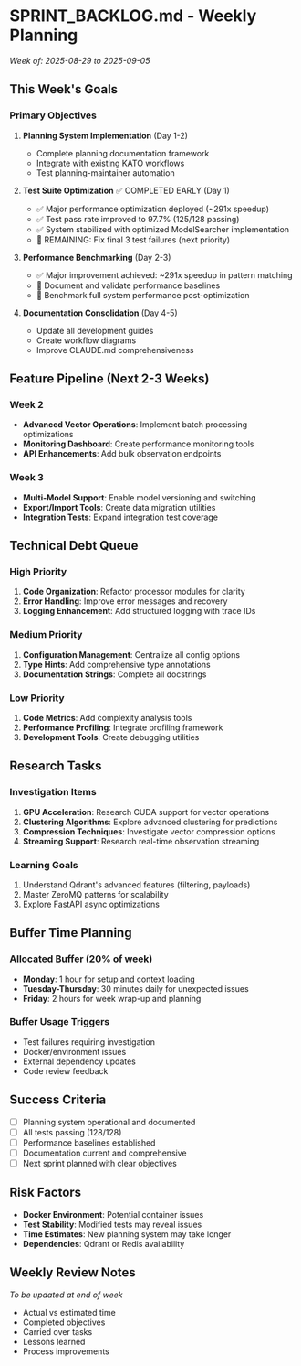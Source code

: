 # SPRINT_BACKLOG.md - Weekly Planning
*Week of: 2025-08-29 to 2025-09-05*

## This Week's Goals
### Primary Objectives
1. **Planning System Implementation** (Day 1-2)
   - Complete planning documentation framework
   - Integrate with existing KATO workflows
   - Test planning-maintainer automation

2. **Test Suite Optimization** ✅ COMPLETED EARLY (Day 1)
   - ✅ Major performance optimization deployed (~291x speedup)
   - ✅ Test pass rate improved to 97.7% (125/128 passing)
   - ✅ System stabilized with optimized ModelSearcher implementation
   - 🔄 REMAINING: Fix final 3 test failures (next priority)

3. **Performance Benchmarking** (Day 2-3)
   - ✅ Major improvement achieved: ~291x speedup in pattern matching
   - 🔄 Document and validate performance baselines
   - 🔄 Benchmark full system performance post-optimization

4. **Documentation Consolidation** (Day 4-5)
   - Update all development guides
   - Create workflow diagrams
   - Improve CLAUDE.md comprehensiveness

## Feature Pipeline (Next 2-3 Weeks)
### Week 2
- **Advanced Vector Operations**: Implement batch processing optimizations
- **Monitoring Dashboard**: Create performance monitoring tools
- **API Enhancements**: Add bulk observation endpoints

### Week 3
- **Multi-Model Support**: Enable model versioning and switching
- **Export/Import Tools**: Create data migration utilities
- **Integration Tests**: Expand integration test coverage

## Technical Debt Queue
### High Priority
1. **Code Organization**: Refactor processor modules for clarity
2. **Error Handling**: Improve error messages and recovery
3. **Logging Enhancement**: Add structured logging with trace IDs

### Medium Priority
1. **Configuration Management**: Centralize all config options
2. **Type Hints**: Add comprehensive type annotations
3. **Documentation Strings**: Complete all docstrings

### Low Priority
1. **Code Metrics**: Add complexity analysis tools
2. **Performance Profiling**: Integrate profiling framework
3. **Development Tools**: Create debugging utilities

## Research Tasks
### Investigation Items
1. **GPU Acceleration**: Research CUDA support for vector operations
2. **Clustering Algorithms**: Explore advanced clustering for predictions
3. **Compression Techniques**: Investigate vector compression options
4. **Streaming Support**: Research real-time observation streaming

### Learning Goals
1. Understand Qdrant's advanced features (filtering, payloads)
2. Master ZeroMQ patterns for scalability
3. Explore FastAPI async optimizations

## Buffer Time Planning
### Allocated Buffer (20% of week)
- **Monday**: 1 hour for setup and context loading
- **Tuesday-Thursday**: 30 minutes daily for unexpected issues
- **Friday**: 2 hours for week wrap-up and planning

### Buffer Usage Triggers
- Test failures requiring investigation
- Docker/environment issues
- External dependency updates
- Code review feedback

## Success Criteria
- [ ] Planning system operational and documented
- [ ] All tests passing (128/128)
- [ ] Performance baselines established
- [ ] Documentation current and comprehensive
- [ ] Next sprint planned with clear objectives

## Risk Factors
- **Docker Environment**: Potential container issues
- **Test Stability**: Modified tests may reveal issues
- **Time Estimates**: New planning system may take longer
- **Dependencies**: Qdrant or Redis availability

## Weekly Review Notes
*To be updated at end of week*
- Actual vs estimated time
- Completed objectives
- Carried over tasks
- Lessons learned
- Process improvements